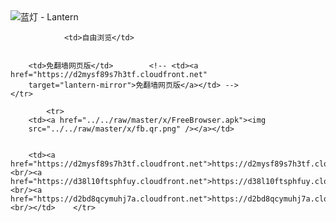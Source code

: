 

<img src="../../raw/master/x/8e0a2b81.c82003be.LanternYellow2.png" alt="蓝灯 - Lantern"/>
<table>
    <tr>
                
                <td>自由浏览</td>
        
        
        <td>免翻墙网页版</td>        <!-- <td><a href="https://d2mysf89s7h3tf.cloudfront.net"
        target="lantern-mirror">免翻墙网页版</a></td> -->
    </tr>
    
            <tr>
        <td><a href="../../raw/master/x/FreeBrowser.apk"><img
        src="../../raw/master/x/fb.qr.png" /></a></td>

        
        <td><a href="https://d2mysf89s7h3tf.cloudfront.net">https://d2mysf89s7h3tf.cloudfront.net</a><br/><a href="https://d38l10ftsphfuy.cloudfront.net">https://d38l10ftsphfuy.cloudfront.net</a><br/><a href="https://d2bd8qcymuhj7a.cloudfront.net">https://d2bd8qcymuhj7a.cloudfront.net</a><br/></td>    </tr>
</table>
